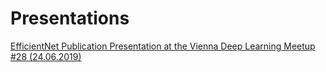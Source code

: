# Presentations
[EfficientNet Publication Presentation at the Vienna Deep Learning Meetup #28 (24.06.2019)](https://github.com/MicPie/presentations/blob/master/Vienna_Deep_Learning_Meetup_%2328_20190624_EfficientNet.pdf)
